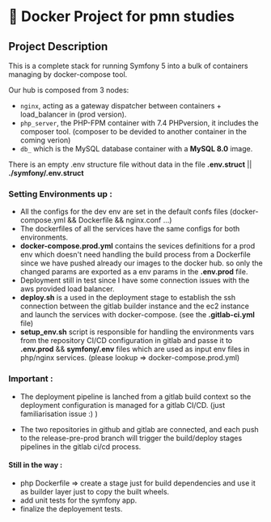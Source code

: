 # 🐳 Docker Project for pmn studies

## Project Description

This is a complete stack for running Symfony 5 into a bulk of containers managing by docker-compose tool.

Our hub is composed from 3 nodes: 

- `nginx`, acting as a gateway dispatcher between containers + load_balancer  in (prod version).
- `php_server`, the PHP-FPM container with 7.4 PHPversion, it includes the composer tool. (composer to be devided to another container in the coming verion)
- `db_` which is the MySQL database container with a **MySQL 8.0** image.

There is an empty .env structure file without data in the file **.env.struct** || **./symfony/.env.struct**

### Setting Environments up : 
- All the configs for the dev env are set in the default confs files (docker-compose.yml && Dockerfile && nginx.conf ...)
- The dockerfiles of all the services have the same configs for both environments.
- **docker-compose.prod.yml** contains the sevices definitions for a prod env which doesn't need handling the build process from a Dockerfile since we have pushed already our images to the docker hub. so only the changed params are exported as a env params in the **.env.prod** file.
- Deployment still in test since I have some connection issues with the aws provided load balancer.
- **deploy.sh** is a used in the deployment stage to establish the ssh connection between the gitlab builder instance and the ec2 instance and launch the services with docker-compose. (see the **.gitlab-ci.yml** file)
- **setup_env.sh** script is responsible for handling the environments vars from the repository CI/CD configuration in gitlab and passe it to **.env.prod** && **symfony/.env** files which are used as input env files in php/nginx services. (please lookup => docker-compose.prod.yml)

### Important :
- The deployment pipeline is lanched from a gitlab build context so the deployment configuration is managed for a gitlab CI/CD. (just familiarisation issue :) )

- The two repositories in github and gitlab are connected, and each push to the release-pre-prod branch will trigger the build/deploy stages pipelines in the gitlab ci/cd process.

#### Still in the way :
- php Dockerfile => create a stage just for build dependencies and use it as builder layer just to copy the built wheels.
- add unit tests for the symfony app.
- finalize the deployement tests.


